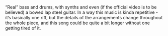 “Real” bass and drums, with synths and even (if the official video is to be believed) a bowed lap steel guitar.  In a way this music is kinda repetitive - it’s basically one riff, but the details of the arrangements change throughout the whole piece, and this song could be quite a bit longer without one getting tired of it.
